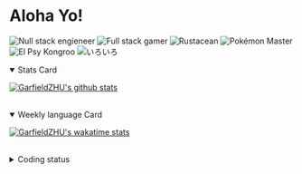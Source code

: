 # Aloha Yo!

![Null stack engieneer](https://img.shields.io/badge/-Null_stack_engineer-a890f0)
![Full stack gamer](https://img.shields.io/badge/-Full_stack_gamer-78c850)
![Rustacean](https://img.shields.io/badge/-Rustacean-f74c00)
![Pokémon Master](https://img.shields.io/badge/-Pokémon_Master-f8d030)
![El Psy Kongroo](https://img.shields.io/badge/-El_Psy_Kongroo-6890f0)
![いろいろ](https://img.shields.io/badge/-いろいろ-f85888)


<details open>
<summary>Stats Card</summary>
 
[![GarfieldZHU's github stats](https://github-readme-stats.vercel.app/api?username=GarfieldZHU&show_icons=true&theme=tokyonight)](https://github.com/anuraghazra/github-readme-stats)
 
</details>

<br/>

<details open>
<summary>Weekly language Card</summary>
 
[![GarfieldZHU's wakatime stats](https://github-readme-stats.vercel.app/api/wakatime?username=AlohaYo&theme=nightowl&layout=compact)](https://github.com/GarfieldZHU/GarfieldZHU)


<br/>

</details>

<details>

<summary>Coding status</summary>

<br/>

<!--START_SECTION:waka-->
**🐱 My Github Data** 

> 🏆 214 Contributions in the Year 2021
 > 
> 📦 475.1 kB Used in Github's Storage 
 > 
> 🚫 Not Opted to Hire
 > 
> 📜 56 Public Repositories 
 > 
> 🔑 33 Private Repositories  
 > 
**I'm a Night 🦉** 

```text
🌞 Morning    71 commits     ███░░░░░░░░░░░░░░░░░░░░░░   14.49% 
🌆 Daytime    137 commits    ███████░░░░░░░░░░░░░░░░░░   27.96% 
🌃 Evening    181 commits    █████████░░░░░░░░░░░░░░░░   36.94% 
🌙 Night      101 commits    █████░░░░░░░░░░░░░░░░░░░░   20.61%

```


📊 **This Week I Spent My Time On** 

```text
💬 Programming Languages: 
TypeScript               12 hrs 16 mins      ██████████████░░░░░░░░░░░   59.01% 
SCSS                     4 hrs 1 min         ████░░░░░░░░░░░░░░░░░░░░░   19.37% 
JavaScript               1 hr 32 mins        █░░░░░░░░░░░░░░░░░░░░░░░░   7.44% 
Rust                     56 mins             █░░░░░░░░░░░░░░░░░░░░░░░░   4.51% 
JSON                     55 mins             █░░░░░░░░░░░░░░░░░░░░░░░░   4.44%

🔥 Editors: 
VS Code                  20 hrs 48 mins      █████████████████████████   100.0%

💻 Operating System: 
Mac                      19 hrs 11 mins      ███████████████████████░░   92.18% 
Windows                  1 hr 37 mins        ██░░░░░░░░░░░░░░░░░░░░░░░   7.82%

```


<!--END_SECTION:waka-->

</details>
